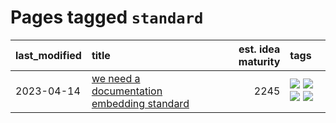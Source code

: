 # Pages tagged `standard`

|last_modified|title|est. idea maturity|tags
|:---|:---|---:|:---|
|2023-04-14|[we need a documentation embedding standard](../doc-embed-standard.md)|2245|[![](https://img.shields.io/badge/tag-accessibility-e3be61)](../tags/accessibility.md) [![](https://img.shields.io/badge/tag-documentation-37db7)](../tags/documentation.md) [![](https://img.shields.io/badge/tag-standard-fae99e)](../tags/standard.md) [![](https://img.shields.io/badge/tag-tooling-6013c8)](../tags/tooling.md)|